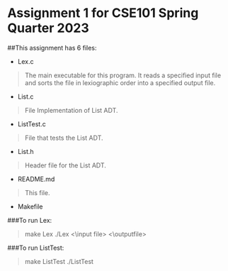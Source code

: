 # Assignment 1 for CSE101 Spring Quarter 2023  

##This assignment has 6 files:  
- Lex.c  
> The main executable for this program. It reads a specified input file and sorts the file in lexiographic order into a specified output file.  
- List.c  
> File Implementation of List ADT.  
- ListTest.c  
> File that tests the List ADT.  
- List.h  
> Header file for the List ADT.  
- README.md  
> This file.  
- Makefile  

###To run Lex:  
> make Lex
> ./Lex <\input file> <\outputfile>   

###To run ListTest:  
> make ListTest
> ./ListTest  

